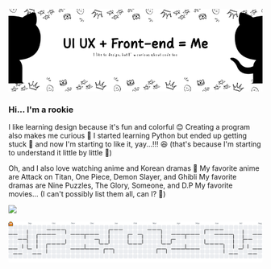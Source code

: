 ![Header](img/rookie.png)

<h3>Hi... I'm a rookie</h3>
<p> I like learning design because it's fun and colorful 😊 Creating a program also makes me curious 🧐 I started learning Python but ended up getting stuck 🥴 and now I'm starting to like it, yay...!!! 😆 (that's because I'm starting to understand it little by little 🥲)</p>

<p>Oh, and I also love watching anime and Korean dramas 🍿  
My favorite anime are Attack on Titan, One Piece, Demon Slayer, and Ghibli  
My favorite dramas are Nine Puzzles, The Glory, Someone, and D.P  
My favorite movies... (I can't possibly list them all, can I? 🤔)</p>


<p align="left">
  <a href="https://skillicons.dev">
    <img src="https://skillicons.dev/icons?i=html,css,js,py,git,github,tailwind,vuejs,angular,vscode,figma=" />
  </a>
</p>


<picture>
  <source media="(prefers-color-scheme: dark)" srcset="https://raw.githubusercontent.com/anjarnegara/anjarnegara/output/pacman-contribution-graph-dark.svg">
  <source media="(prefers-color-scheme: light)" srcset="https://raw.githubusercontent.com/anjarnegara/anjarnegara/output/pacman-contribution-graph.svg">
  <img alt="pacman contribution graph" src="https://raw.githubusercontent.com/anjarnegara/anjarnegara/output/pacman-contribution-graph.svg">
</picture>

###

